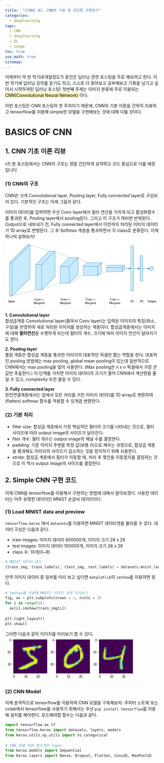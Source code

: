 ```yaml
---
title:  "[CNN] #1. CNN의 기본 및 간단한 구현하기"
categories:
  - deeplearning
tags:
  - CNN
  - deeplearning
  - DL
  - image
toc: true
use_math: true
sitemap: 
---
```


이제부터 약 한 학기(6개월정도?) 동안은 딥러닝 관련 포스팅을 주로 해보려고 한다. 이번 학기에 딥러닝 강의를 듣기도 하고, 스스로 더 찾아보고 공부해보고 기록을 남기고 싶어서 시작하게된 딥러닝 포스팅! 첫번째 주제는 이미지 분류에 주로 이용되는 <mark style='background-color: #fff5b1'>CNN(Convolutional Neural Network) </mark>이다.


이번 포스팅은 CNN 포스팅의 첫 주자이기 때문에, CNN의 기본 이론을 간략히 리뷰하고 tensorflow를 이용해 simple한 모델을 구현해보는 것에 대해 다룰 것이다.


# BASICS OF CNN

## 1. CNN 기초 이론 리뷰
cf) 본 포스팅에서는 CNN의 구조는 정말 간단하게 요약하고 코드 중심으로 다룰 예정입니다
### (1) CNN의 구조
CNN은 크게 Convolutional layer, Pooling layer, Fully connected layer로 구성되어 있다. 기본적인 구조는 아래 그림과 같다. <br>

이미지 데이터를 입력하면 우선 Conv layer에서 필터 연산을 거치게 되고 활성화함수를 통과한 후, Pooling layer에서 pooling된다. 그리고 이 구조가 여러번 반복된다. Output으로 내보내기 전,
Fully connected layer에서 이전까지 처리된 이미지 데이터가 1D array로 변형된다. 그 후 Softmax 계층을 통과하면서 각 class로 분류된다. 이제 하나씩 살펴보자!
![img](/assets/cnn.PNG)

**1. Convolutional layer** <br>
합성곱계층 Convolutional layer(줄여서 Conv layer)는 입력된 이미지의 특징(화소, 구성)을 반영하여 새로 처리된 이미지를 생성하는 계층이다. 합성곱계층에서는 이미지에 대해 **필터연산**을 수행하게 되는데 필터의 개수, 크기에 따라 이미지 연산이 달라지기도 한다.

**2. Pooling layer** <br>
풀링 계층은 합성곱 계층을 통과한 이미지의 대표적인 픽셀만 뽑는 역할을 한다. 대표적인 pooling 방법에는 max pooling, global mean pooling이 있는데 일반적으로 CNN에서는 max pooling을 많이 사용한다. (Max pooling은 n x n 픽셀에서 가장 큰 값만 추출한다.)
이 단계를 거치면 이미지 데이터의 크기가 줄어 CNN에서 계산량을 줄일 수 있고, complexity 또한 줄일 수 있다.

**3. Fully connected layer** <br>
완전연결계층에서는 앞에서 모든 처리를 거친 이미지 데이터를 1D array로 변환하여(flatten) softmax 함수를 적용할 수 있게끔 변환한다. 


### (2) 기본 처리
 + filter size: 합성곱 계층에서 가장 핵심적인 필터의 크기를 나타내는 것으로, 필터 사이즈에 따라 output image의 사이즈가 달라진다.
 + fiter 개수: 필터 개수는 output image의 채널 수를 결정한다.
 + padding: 기존 이미지 주변을 특정 값(보통 0)으로 채우는 과정으로, 합성곱 계층을 통과해도 이미지의 사이즈가 감소하는 것을 방지하기 위해 사용한다.
 + stride: 합성곱 계층에서 필터가 이동할 때, 처리 후 몇칸을 이동할지를 결정하는 것으로 이 역시 output image의 사이즈를 결정한다.


## 2. Simple CNN 구현 코드
이제 CNN을 tensorflow를 이용해서 구현하는 방법에 대해서 알아보겠다. 사용한 데이터는 아주 유명한 데이터인 MNIST 손글씨 데이터이다.

### (1) Load MNIST data and preview
`tensorflow.keras` 에서 `datasets`를 이용하면 MNIST 데이터셋을 불러올 수 있다. 데이터 구성은 다음과 같다.
 + train images: 이미지 데이터 600000개, 이미지 크기 28 x 28
 + test images: 이미지 데이터 100000개, 이미지 크기 28 x 28
 + class 수: 10개(0~9)

```python
# MNIST 데이터 로드
(train_img, train_labels), (test_img, test_labels) = datasets.mnist.load_data()
```

만약 이미지 데이터 중 일부를 미리 보고 싶다면 `matplotlib`의 `imshow`를 이용하면 된다.
```python
# imshow를 이용해 MNIST 이미지 세개 미리보기
fig, ax = plt.subplots(nrows = 1, ncols = 3)
for i in range(3):
  ax[i].imshow(train_img[i])

plt.tight_layout()
plt.show()
```
그러면 다음과 같이 이미지를 미리보기 할 수 있다.
<br>
![img](/assets/imshow.png)


### (2) CNN Model
이제 본격적으로 tensorflow를 이용하여 CNN 모델을 구축해보자. 주피터 노트북 또는 colab에서 tensorflow를 사용하기 위해서는 우선 `pip install tensorflow`를 이용해 설치를 해야한다.
로드해야할 함수는 다음과 같다.

```python
import tensorflow as tf
from tensorflow.keras import datasets, layers, models
from keras.utils.np_utils import to_categorical

# CNN 모델 위한 필수적인 layer
from keras.models import Sequential
from keras.layers import Dense, Dropout, Flatten, Conv2D, MaxPool2D
```






